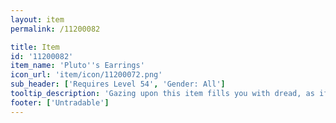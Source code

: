 ```yaml
---
layout: item
permalink: /11200082

title: Item
id: '11200082'
item_name: 'Pluto''s Earrings'
icon_url: 'item/icon/11200072.png'
sub_header: ['Requires Level 54', 'Gender: All']
tooltip_description: 'Gazing upon this item fills you with dread, as if your very soul is standing judgement.'
footer: ['Untradable']
---
```


